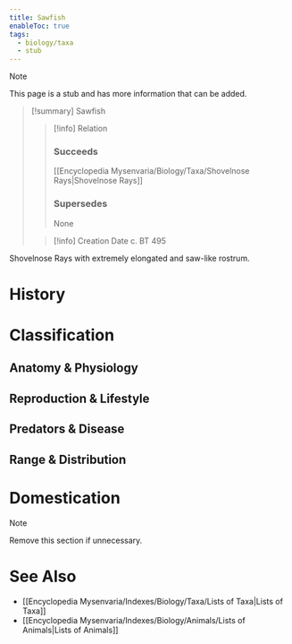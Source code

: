 ```yaml
---
title: Sawfish
enableToc: true
tags:
  - biology/taxa
  - stub
---
```


> [!note]
> This page is a stub and has more information that can be added.

> [!summary] Sawfish
> > [!info] Relation
> > ### Succeeds
> > [[Encyclopedia Mysenvaria/Biology/Taxa/Shovelnose Rays|Shovelnose Rays]]
> > ### Supersedes
> > None
>
> > [!info] Creation Date
> > c. BT 495

Shovelnose Rays with extremely elongated and saw-like rostrum.
# History

# Classification
## Anatomy & Physiology

## Reproduction & Lifestyle

## Predators & Disease

## Range & Distribution

# Domestication

> [!note]
> Remove this section if unnecessary.
# See Also
- [[Encyclopedia Mysenvaria/Indexes/Biology/Taxa/Lists of Taxa|Lists of Taxa]]
- [[Encyclopedia Mysenvaria/Indexes/Biology/Animals/Lists of Animals|Lists of Animals]]